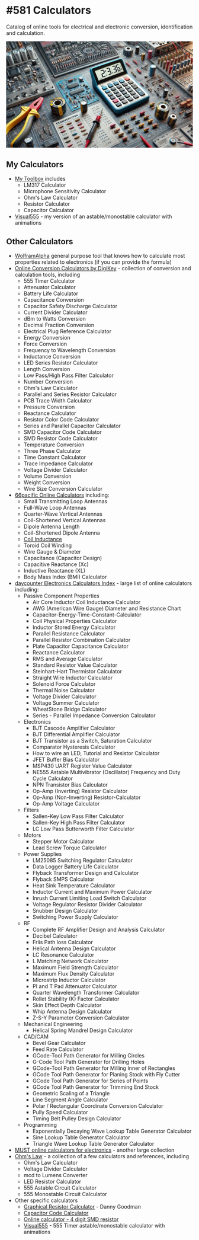 # #581 Calculators

Catalog of online tools for electrical and electronic conversion, identification and calculation.

![Build](./assets/calculators_build.jpg?raw=true)

## My Calculators

* [My Toolbox](https://toolbox.tardate.com/) includes
    * LM317 Calculator
    * Microphone Sensitivity Calculator
    * Ohm's Law Calculator
    * Resistor Calculator
    * Capacitor Calculator
* [Visual555](https://visual555.tardate.com/) - my version of an astable/monostable calculator with animations

## Other Calculators

* [WolframAlpha](https://www.wolframalpha.com/) general purpose tool that knows how to calculate most properties related to electronics (if you can provide the formula)
* [Online Conversion Calculators by DigiKey](https://www.digikey.sg/en/resources/online-conversion-calculators) - collection of conversion and calculation tools, including
    * 555 Timer Calculator
    * Attenuator Calculator
    * Battery Life Calculator
    * Capacitance Conversion
    * Capacitor Safety Discharge Calculator
    * Current Divider Calculator
    * dBm to Watts Conversion
    * Decimal Fraction Conversion
    * Electrical Plug Reference Calculator
    * Energy Conversion
    * Force Conversion
    * Frequency to Wavelength Conversion
    * Inductance Conversion
    * LED Series Resistor Calculator
    * Length Conversion
    * Low Pass/High Pass Filter Calculator
    * Number Conversion
    * Ohm's Law Calculator
    * Parallel and Series Resistor Calculator
    * PCB Trace Width Calculator
    * Pressure Conversion
    * Reactance Calculator
    * Resistor Color Code Calculator
    * Series and Parallel Capacitor Calculator
    * SMD Capacitor Code Calculator
    * SMD Resistor Code Calculator
    * Temperature Conversion
    * Three Phase Calculator
    * Time Constant Calculator
    * Trace Impedance Calculator
    * Voltage Divider Calculator
    * Volume Conversion
    * Weight Conversion
    * Wire Size Conversion Calculator
* [66pacific Online Calculators](https://www.66pacific.com/calculators/default.aspx) including:
    * Small Transmitting Loop Antennas
    * Full-Wave Loop Antennas
    * Quarter-Wave Vertical Antennas
    * Coil-Shortened Vertical Antennas
    * Dipole Antenna Length
    * Coil-Shortened Dipole Antenna
    * [Coil Inductance](http://www.66pacific.com/calculators/coil-inductance-calculator.aspx)
    * Toroid Coil Winding
    * Wire Gauge & Diameter
    * Capacitance (Capacitor Design)
    * Capacitive Reactance (Xc)
    * Inductive Reactance (XL)
    * Body Mass Index (BMI) Calculator
* [daycounter Electronics Calculators Index](https://daycounter.com/Calculators/) - large list of online calculators including:
    * Passive Component Properties
        * Air Core Inductor Coil Inductance Calculator
        * AWG (American Wire Gauge) Diameter and Resistance Chart
        * Capacitor-Energy-Time-Constant-Calculator
        * Coil Physical Properties Calculator
        * Inductor Stored Energy Calculator
        * Parallel Resistance Calculator
        * Parallel Resistor Combination Calculator
        * Plate Capacitor Capacitance Calculator
        * Reactance Calculator
        * RMS and Average Calculator
        * Standard Resistor Value Calculator
        * Steinhart-Hart Thermistor Calculator
        * Straight Wire Inductor Calculator
        * Solenoid Force Calculator
        * Thermal Noise Calculator
        * Voltage Divider Calculator
        * Voltage Summer Calculator
        * WheatStone Bridge Calculator
        * Series - Parallel Impedance Conversion Calculator
    * Electronics
        * BJT Cascode Amplifier Calculator
        * BJT Differential Amplifier Calculator
        * BJT Transistor as a Switch, Saturation Calculator
        * Comparator Hysteresis Calculator
        * How to wire an LED, Tutorial and Resistor Calculator
        * JFET Buffer Bias Calculator
        * MSP430 UART Register Value Calculator
        * NE555 Astable Multivibrator (Oscillator) Frequency and Duty Cycle Calculator
        * NPN Transistor Bias Calculator
        * Op-Amp (Inverting) Resistor Calculator
        * Op-Amp (Non-Inverting) Resistor-Calculator
        * Op-Amp Voltage Calculator
    * Filters
        * Sallen-Key Low Pass Filter Calculator
        * Sallen-Key High Pass Filter Calculator
        * LC Low Pass Butterworth Filter Calculator
    * Motors
        * Stepper Motor Calculator
        * Lead Screw Torque Calculator
    * Power Supplies
        * LM25085 Switching Regulator Calculator
        * Data Logger Battery Life Calculator
        * Flyback Transformer Design and Calculator
        * Flyback SMPS Calculator
        * Heat Sink Temperature Calculator
        * Inductor Current and Maximum Power Calculator
        * Inrush Current Limiting Load Switch Calculator
        * Voltage Regulator Resistor Divider Calculator
        * Snubber Design Calculator
        * Switching Power Supply Calculator
    * RF
        * Complete RF Amplifier Design and Analysis Calculator
        * Decibel Calculator
        * Friis Path loss Calculator
        * Helical Antenna Design Calculator
        * LC Resonance Calculator
        * L Matching Network Calculator
        * Maximum Field Strength Calculator
        * Maximum Flux Density Calculator
        * Microstrip Inductor Calculator
        * PI and T Pad Attenuator Calculator
        * Quarter Wavelength Transformer Calculator
        * Rollet Stability (K) Factor Calculator
        * Skin Effect Depth Calculator
        * Whip Antenna Design Calculator
        * Z-S-Y Parameter Conversion Calculator
    * Mechanical Engineering
        * Helical Spring Mandrel Design Calculator
    * CAD/CAM
        * Bevel Gear Calculator
        * Feed Rate Calculator
        * GCode-Tool Path Generator for Milling Circles
        * G-Code Tool Path Generator for Drilling Holes
        * GCode-Tool Path Generator for Milling Inner of Rectangles
        * GCode Tool Path Generator for Planing Stock with Fly Cutter
        * GCode Tool Path Generator for Series of Points
        * GCode Tool Path Generator for Trimming End Stock
        * Geometric Scaling of a Triangle
        * Line Segment Angle Calculator
        * Polar / Rectangular Coordinate Conversion Calculator
        * Pully Speed Calculator
        * Timing Belt Pulley Design Calculator
    * Programming
        * Exponentially Decaying Wave Lookup Table Generator Calculator
        * Sine Lookup Table Generator Calculator
        * Triangle Wave Lookup Table Generator Calculator
* [MUST online calculators for electronics](http://mustcalculate.com/) - another large collection
* [Ohm's Law](https://ohmslawcalculator.com/) - a collection of a few calculators and references, including
    * Ohm's Law Calculator
    * Voltage Divider Calculator
    * mcd to Lumens Converter
    * LED Resistor Calculator
    * 555 Astable Circuit Calculator
    * 555 Monostable Circuit Calculator
* Other specific calculators
    * [Graphical Resistor Calculator](http://www.dannyg.com/examples/res2/resistor.htm) - Danny Goodman
    * [Capacitor Code Calculator](https://www.electronics2000.co.uk/calc/capacitor-code-calculator.php)
    * [Online calculator - 4 digit SMD resistor](https://kiloohm.info/smd4-resistor/R020)
    * [Visual555](https://visual555.tardate.com/) - 555 Timer astable/monostable calculator with animations
